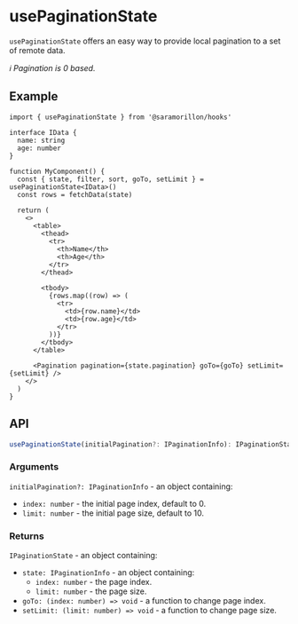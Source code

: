 # usePaginationState

`usePaginationState` offers an easy way to provide local pagination to a set of remote data.

_:information_source: Pagination is 0 based._

## Example

```tsx
import { usePaginationState } from '@saramorillon/hooks'

interface IData {
  name: string
  age: number
}

function MyComponent() {
  const { state, filter, sort, goTo, setLimit } = usePaginationState<IData>()
  const rows = fetchData(state)

  return (
    <>
      <table>
        <thead>
          <tr>
            <th>Name</th>
            <th>Age</th>
          </tr>
        </thead>

        <tbody>
          {rows.map((row) => (
            <tr>
              <td>{row.name}</td>
              <td>{row.age}</td>
            </tr>
          ))}
        </tbody>
      </table>

      <Pagination pagination={state.pagination} goTo={goTo} setLimit={setLimit} />
    </>
  )
}
```

## API

```typescript
usePaginationState(initialPagination?: IPaginationInfo): IPaginationState
```

### Arguments

`initialPagination?: IPaginationInfo` - an object containing:

- `index: number` - the initial page index, default to 0.
- `limit: number` - the initial page size, default to 10.

### Returns

`IPaginationState` - an object containing:

- `state: IPaginationInfo` - an object containing:
  - `index: number` - the page index.
  - `limit: number` - the page size.
- `goTo: (index: number) => void` - a function to change page index.
- `setLimit: (limit: number) => void` - a function to change page size.
